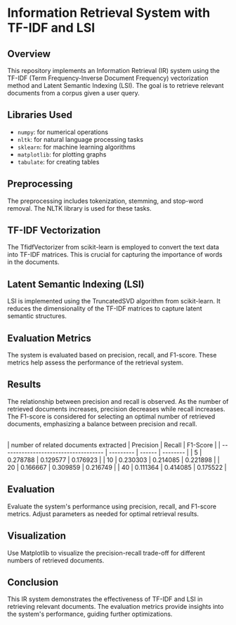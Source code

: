# Information Retrieval System with TF-IDF and LSI

## Overview
This repository implements an Information Retrieval (IR) system using the TF-IDF (Term Frequency-Inverse Document Frequency) vectorization method and Latent Semantic Indexing (LSI). The goal is to retrieve relevant documents from a corpus given a user query.

## Libraries Used
- `numpy`: for numerical operations
- `nltk`: for natural language processing tasks
- `sklearn`: for machine learning algorithms
- `matplotlib`: for plotting graphs
- `tabulate`: for creating tables

## Preprocessing
The preprocessing includes tokenization, stemming, and stop-word removal. The NLTK library is used for these tasks.

## TF-IDF Vectorization
The TfidfVectorizer from scikit-learn is employed to convert the text data into TF-IDF matrices. This is crucial for capturing the importance of words in the documents.

## Latent Semantic Indexing (LSI)
LSI is implemented using the TruncatedSVD algorithm from scikit-learn. It reduces the dimensionality of the TF-IDF matrices to capture latent semantic structures.

## Evaluation Metrics
The system is evaluated based on precision, recall, and F1-score. These metrics help assess the performance of the retrieval system.

## Results
The relationship between precision and recall is observed. As the number of retrieved documents increases, precision decreases while recall increases. The F1-score is considered for selecting an optimal number of retrieved documents, emphasizing a balance between precision and recall.

\
| number of related documents extracted | Precision | Recall | F1-Score |
| ------------------------------------ | --------- | ------ | -------- |
| 5                                    | 0.278788  | 0.129577 | 0.176923 |
| 10                                   | 0.230303  | 0.214085 | 0.221898 |
| 20                                   | 0.166667  | 0.309859 | 0.216749 |
| 40                                   | 0.111364  | 0.414085 | 0.175522 |


## Evaluation
Evaluate the system's performance using precision, recall, and F1-score metrics. Adjust parameters as needed for optimal retrieval results.

## Visualization
Use Matplotlib to visualize the precision-recall trade-off for different numbers of retrieved documents.

## Conclusion
This IR system demonstrates the effectiveness of TF-IDF and LSI in retrieving relevant documents. The evaluation metrics provide insights into the system's performance, guiding further optimizations.
